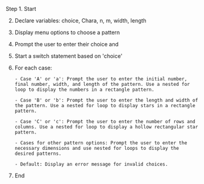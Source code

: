 Step 1. Start

  2. Declare variables: choice, Chara, n, m, width, length

  3. Display menu options to choose a pattern

  4. Prompt the user to enter their choice and

  5. Start a switch statement based on 'choice'

  6. For each case:

         - Case 'A' or 'a': Prompt the user to enter the initial number, final number, width, and length of the pattern. Use a nested for loop to display the numbers in a rectangle pattern.

         - Case 'B' or 'b': Prompt the user to enter the length and width of the pattern. Use a nested for loop to display stars in a rectangle pattern.

         - Case 'C' or 'c': Prompt the user to enter the number of rows and columns. Use a nested for loop to display a hollow rectangular star pattern.

         - Cases for other pattern options: Prompt the user to enter the necessary dimensions and use nested for loops to display the desired patterns.

         - Default: Display an error message for invalid choices.

  7. End


